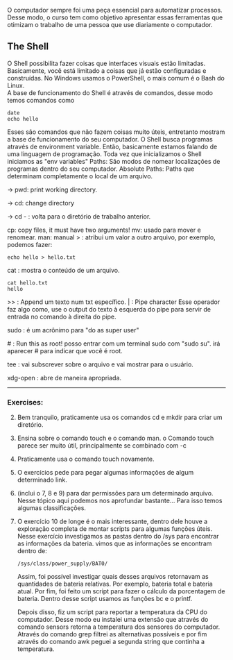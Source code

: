 O computador sempre foi uma peça essencial para automatizar processos. Desse modo, o curso tem como objetivo apresentar essas ferramentas que otimizam o trabalho de uma pessoa que use diariamente o computador.
## The Shell
O Shell possibilita fazer coisas que interfaces visuais estão limitadas. Basicamente, você está limitado a coisas que já estão configuradas e construídas. No Windows usamos o PowerShell, o mais comum é o Bash do Linux.  
A base de funcionamento do Shell é através de comandos, desse modo temos comandos como 
```
date
echo hello
```
Esses são comandos que não fazem coisas muito úteis, entretanto mostram a base de funcionamento do seu computador. O Shell busca programas através de environment variable. Então, basicamente estamos falando de uma linguagem de programação.
Toda vez que inicializamos o Shell iniciamos as "env variables" 
Paths: São modos de nomear localizações de programas dentro do seu computador. 
Absolute Paths: Paths que determinam completamente o local de um arquivo.

-> pwd: print working directory. 

-> cd: change directory

-> cd - : volta para o diretório de trabalho anterior.

cp: copy files, it must have two arguments!
mv: usado para mover e renomear.
man: manual
\> : atribui um valor a outro arquivo, por exemplo, podemos fazer:
```
echo hello > hello.txt
```
cat : mostra o conteúdo de um arquivo.
```
cat hello.txt
hello
```
\>> : Append um texto num txt específico.
\| : Pipe character
	Esse operador faz algo como, use o output do texto à esquerda do pipe para servir de entrada no comando à direita do pipe.

sudo : é um acrônimo para "do as super user" 

\# : Run this as root!
posso entrar com um terminal sudo com "sudo su". irá aparecer # para indicar que você é root.

tee : vai subscrever sobre o arquivo e vai mostrar para o usuário.

xdg-open : abre de maneira apropriada.

---
### Exercises: 
2. Bem tranquilo, praticamente usa os comandos cd e mkdir para criar um diretório.
3. Ensina sobre o comando touch e o comando man. o Comando touch parece ser muito útil, principalmente se combinado com -c
4. Praticamente usa o comando touch novamente.
5. O exercícios pede para pegar algumas informações de algum determinado link.
6. (inclui o 7, 8 e 9) para dar permissões para um determinado arquivo. Nesse tópico aqui podemos nos aprofundar bastante...
	  Para isso temos algumas classificações. 
10. O exercício 10 de longe é o mais interessante, dentro dele houve a exploração completa de montar scripts para algumas funções úteis.
	   Nesse exercício investigamos as pastas dentro do /sys para encontrar as informações da bateria. vimos que as informações se encontram dentro de:
	```
	/sys/class/power_supply/BAT0/
	```
	   Assim, foi possível investigar quais desses arquivos retornavam as quantidades de bateria relativas. Por exemplo, bateria total e bateria atual. Por fim, foi feito um script para fazer o cálculo da porcentagem de bateria.
	   Dentro desse script usamos as funções bc e o printf.

	   Depois disso, fiz um script para reportar a temperatura da CPU do computador. Desse modo eu instalei uma extensão que através do comando sensors retorna a temperatura dos sensores do computador. Através do comando grep filtrei as alternativas possíveis e por fim através do comando awk peguei a segunda string que continha a temperatura. 